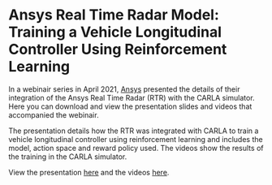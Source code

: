 # Ansys Real Time Radar Model: Training a Vehicle Longitudinal Controller Using Reinforcement Learning

In a webinair series in April 2021, [Ansys](https://www.ansys.com/) presented the details of their integration of the Ansys Real Time Radar (RTR) with the CARLA simulator. Here you can download and view the presentation slides and videos that accompanied the webinair. 

The presentation details how the RTR was integrated with CARLA to train a vehicle longitudinal controller using reinforcement learning and includes the model, action space and reward policy used. The videos show the results of the training in the CARLA simulator. 

View the presentation [here](https://drive.google.com/file/d/1xtGaI8Ls6C8Jh-PQvKRrLKs6c3ri3WQ2/view) and the videos [here](https://drive.google.com/file/d/1whHE1MKhzQtW3jj4dJCW6A3mCjUnNaJI/view).